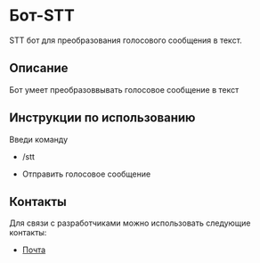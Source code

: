 # Бот-STT
 
STT бот для преобразования голосового сообщения в текст.

 
## Описание

Бот умеет преобразоввывать голосовое сообщение в текст
 
 

## Инструкции по использованию
Введи команду
 
  - /stt

  - Отправить голосовое сообщение
 
 
## Контакты

Для связи с разработчиками можно использовать следующие контакты:

- [Почта](zaxosnova@gmail.com)
